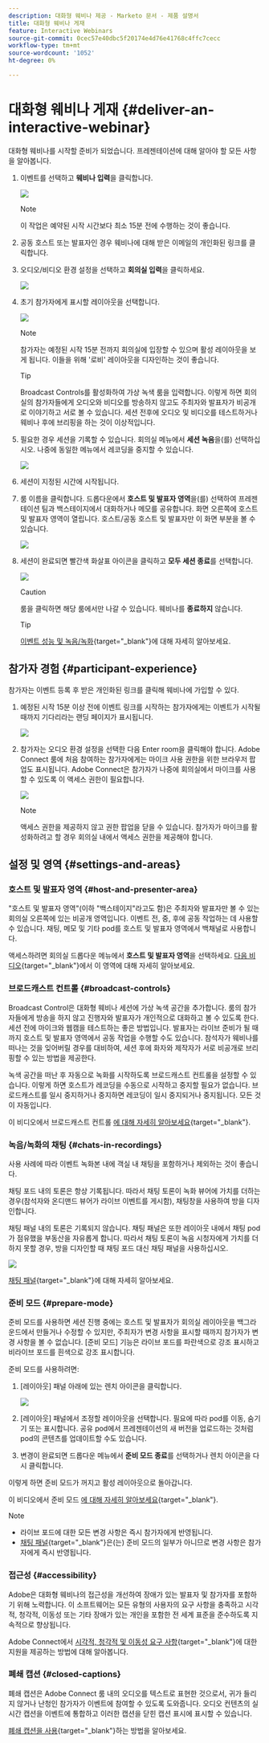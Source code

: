 ```yaml
---
description: 대화형 웨비나 제공 - Marketo 문서 - 제품 설명서
title: 대화형 웨비나 게재
feature: Interactive Webinars
source-git-commit: 0cec57e40dbc5f20174e4d76e41768c4ffc7cecc
workflow-type: tm+mt
source-wordcount: '1052'
ht-degree: 0%

---
```


# 대화형 웨비나 게재 {#deliver-an-interactive-webinar}

대화형 웨비나를 시작할 준비가 되었습니다. 프레젠테이션에 대해 알아야 할 모든 사항을 알아봅니다.

1. 이벤트를 선택하고 **웨비나 입력**&#x200B;을 클릭합니다.

   ![](assets/deliver-an-interactive-webinar-1.png)

   >[!NOTE]
   >
   >이 작업은 예약된 시작 시간보다 최소 15분 전에 수행하는 것이 좋습니다.

1. 공동 호스트 또는 발표자인 경우 웨비나에 대해 받은 이메일의 개인화된 링크를 클릭합니다.

1. 오디오/비디오 환경 설정을 선택하고 **회의실 입력**&#x200B;을 클릭하세요.

   ![](assets/deliver-an-interactive-webinar-2.png)

1. 초기 참가자에게 표시할 레이아웃을 선택합니다.

   ![](assets/deliver-an-interactive-webinar-3.png)

   >[!NOTE]
   >
   >참가자는 예정된 시작 15분 전까지 회의실에 입장할 수 있으며 활성 레이아웃을 보게 됩니다. 이들을 위해 &#39;로비&#39; 레이아웃을 디자인하는 것이 좋습니다.

   >[!TIP]
   >
   >Broadcast Controls를 활성화하여 가상 녹색 룸을 입력합니다. 이렇게 하면 회의실의 참가자들에게 오디오와 비디오를 방송하지 않고도 주최자와 발표자가 비공개로 이야기하고 서로 볼 수 있습니다. 세션 전후에 오디오 및 비디오를 테스트하거나 웨비나 후에 브리핑을 하는 것이 이상적입니다.

1. 필요한 경우 세션을 기록할 수 있습니다. 회의실 메뉴에서 **세션 녹음**&#x200B;을(를) 선택하십시오. 나중에 동일한 메뉴에서 레코딩을 중지할 수 있습니다.

   ![](assets/deliver-an-interactive-webinar-4.png)

1. 세션이 지정된 시간에 시작됩니다.

1. 룸 이름을 클릭합니다. 드롭다운에서 **호스트 및 발표자 영역**&#x200B;을(를) 선택하여 프레젠테이션 팀과 백스테이지에서 대화하거나 메모를 공유합니다. 화면 오른쪽에 호스트 및 발표자 영역이 열립니다. 호스트/공동 호스트 및 발표자만 이 화면 부분을 볼 수 있습니다.

   ![](assets/deliver-an-interactive-webinar-5.png)

1. 세션이 완료되면 빨간색 화살표 아이콘을 클릭하고 **모두 세션 종료**&#x200B;를 선택합니다.

   ![](assets/deliver-an-interactive-webinar-6.png)

   >[!CAUTION]
   >
   >룸을 클릭하면 해당 룸에서만 나갈 수 있습니다. 웨비나를 **종료하지** 않습니다.

   >[!TIP]
   >
   >[이벤트 성능 및 녹음/녹화](/help/marketo/product-docs/demand-generation/events/interactive-webinars/event-workflows.md){target="_blank"}에 대해 자세히 알아보세요.

## 참가자 경험 {#participant-experience}

참가자는 이벤트 등록 후 받은 개인화된 링크를 클릭해 웨비나에 가입할 수 있다.

1. 예정된 시작 15분 이상 전에 이벤트 링크를 시작하는 참가자에게는 이벤트가 시작될 때까지 기다리라는 랜딩 페이지가 표시됩니다.

   ![](assets/deliver-an-interactive-webinar-7.png)

1. 참가자는 오디오 환경 설정을 선택한 다음 Enter room을 클릭해야 합니다. Adobe Connect 룸에 처음 참여하는 참가자에게는 마이크 사용 권한을 위한 브라우저 팝업도 표시됩니다. Adobe Connect은 참가자가 나중에 회의실에서 마이크를 사용할 수 있도록 이 액세스 권한이 필요합니다.

   ![](assets/deliver-an-interactive-webinar-8.png)

   >[!NOTE]
   >
   >액세스 권한을 제공하지 않고 권한 팝업을 닫을 수 있습니다. 참가자가 마이크를 활성화하려고 할 경우 회의실 내에서 액세스 권한을 제공해야 합니다.

## 설정 및 영역 {#settings-and-areas}

### 호스트 및 발표자 영역 {#host-and-presenter-area}

&quot;호스트 및 발표자 영역&quot;(이하 &quot;백스테이지&quot;라고도 함)은 주최자와 발표자만 볼 수 있는 회의실 오른쪽에 있는 비공개 영역입니다. 이벤트 전, 중, 후에 공동 작업하는 데 사용할 수 있습니다. 채팅, 메모 및 기타 pod를 호스트 및 발표자 영역에서 백채널로 사용합니다.

액세스하려면 회의실 드롭다운 메뉴에서 **호스트 및 발표자 영역**&#x200B;을 선택하세요. [다음 비디오](https://www.youtube.com/watch?v=11GkcvIUttY){target="_blank"}에서 이 영역에 대해 자세히 알아보세요.

### 브로드캐스트 컨트롤 {#broadcast-controls}

Broadcast Control은 대화형 웨비나 세션에 가상 녹색 공간을 추가합니다. 룸의 참가자들에게 방송을 하지 않고 진행자와 발표자가 개인적으로 대화하고 볼 수 있도록 한다. 세션 전에 마이크와 웹캠을 테스트하는 좋은 방법입니다. 발표자는 라이브 준비가 될 때까지 호스트 및 발표자 영역에서 공동 작업을 수행할 수도 있습니다. 참석자가 웨비나를 떠나는 것을 잊어버릴 경우를 대비하여, 세션 후에 화자와 제작자가 서로 비공개로 브리핑할 수 있는 방법을 제공한다.

녹색 공간을 떠난 후 자동으로 녹화를 시작하도록 브로드캐스트 컨트롤을 설정할 수 있습니다. 이렇게 하면 호스트가 레코딩을 수동으로 시작하고 중지할 필요가 없습니다. 브로드캐스트를 일시 중지하거나 중지하면 레코딩이 일시 중지되거나 중지됩니다. 모든 것이 자동입니다.

이 비디오에서 브로드캐스트 컨트롤 [에 대해 자세히 알아보세요](https://www.youtube.com/watch?v=TcoCeEJoyjg){target="_blank"}.

### 녹음/녹화의 채팅 {#chats-in-recordings}

사용 사례에 따라 이벤트 녹화본 내에 객실 내 채팅을 포함하거나 제외하는 것이 좋습니다.

채팅 포드 내의 토론은 항상 기록됩니다. 따라서 채팅 토론이 녹화 뷰어에 가치를 더하는 경우(참석자와 온디맨드 뷰어가 라이브 이벤트를 게시함), 채팅창을 사용하여 방을 디자인합니다.

채팅 패널 내의 토론은 기록되지 않습니다. 채팅 패널은 또한 레이아웃 내에서 채팅 pod가 점유했을 부동산을 자유롭게 합니다. 따라서 채팅 토론이 녹음 시청자에게 가치를 더하지 못할 경우, 방을 디자인할 때 채팅 포드 대신 채팅 패널을 사용하십시오.

![](assets/deliver-an-interactive-webinar-9.png)

[채팅 패널](https://helpx.adobe.com/kr/adobe-connect/using/notes-chat-q-a-polls.html#chat_panel){target="_blank"}에 대해 자세히 알아보세요.

### 준비 모드 {#prepare-mode}

준비 모드를 사용하면 세션 진행 중에는 호스트 및 발표자가 회의실 레이아웃을 백그라운드에서 만들거나 수정할 수 있지만, 주최자가 변경 사항을 표시할 때까지 참가자가 변경 사항을 볼 수 없습니다. [준비 모드] 기능은 라이브 포드를 파란색으로 강조 표시하고 비라이브 포드를 흰색으로 강조 표시합니다.

준비 모드를 사용하려면:

1. [레이아웃] 패널 아래에 있는 렌치 아이콘을 클릭합니다.

   ![](assets/deliver-an-interactive-webinar-10.png)

1. [레이아웃] 패널에서 조정할 레이아웃을 선택합니다. 필요에 따라 pod를 이동, 숨기기 또는 표시합니다. 공유 pod에서 프레젠테이션의 새 버전을 업로드하는 것처럼 pod의 콘텐츠를 업데이트할 수도 있습니다.

1. 변경이 완료되면 드롭다운 메뉴에서 **준비 모드 종료**&#x200B;를 선택하거나 렌치 아이콘을 다시 클릭합니다.

이렇게 하면 준비 모드가 꺼지고 활성 레이아웃으로 돌아갑니다.

이 비디오에서 준비 모드 [에 대해 자세히 알아보세요](https://www.youtube.com/watch?v=kUya84sx-E4){target="_blank"}.

>[!NOTE]
>
>* 라이브 포드에 대한 모든 변경 사항은 즉시 참가자에게 반영됩니다.
>* [채팅 패널](https://helpx.adobe.com/kr/adobe-connect/using/notes-chat-q-a-polls.html#chat_panel){target="_blank"}은(는) 준비 모드의 일부가 아니므로 변경 사항은 참가자에게 즉시 반영됩니다.

### 접근성 {#accessibility}

Adobe은 대화형 웨비나의 접근성을 개선하여 장애가 있는 발표자 및 참가자를 포함하기 위해 노력합니다. 이 소프트웨어는 모든 유형의 사용자의 요구 사항을 충족하고 시각적, 청각적, 이동성 또는 기타 장애가 있는 개인을 포함한 전 세계 표준을 준수하도록 지속적으로 향상됩니다.

Adobe Connect에서 [시각적, 청각적 및 이동성 요구 사항](https://helpx.adobe.com/kr/adobe-connect/using/accessibility-features.html){target="_blank"}에 대한 지원을 제공하는 방법에 대해 알아봅니다.

### 폐쇄 캡션 {#closed-captions}

폐쇄 캡션은 Adobe Connect 룸 내의 오디오를 텍스트로 표현한 것으로서, 귀가 들리지 않거나 난청인 참가자가 이벤트에 참여할 수 있도록 도와줍니다. 오디오 컨텐츠의 실시간 캡션을 이벤트에 통합하고 이러한 캡션을 닫힌 캡션 표시에 표시할 수 있습니다.

[폐쇄 캡션을 사용](https://helpx.adobe.com/kr/adobe-connect/using/closed-captioning-html-client.html){target="_blank"}하는 방법을 알아보세요.
